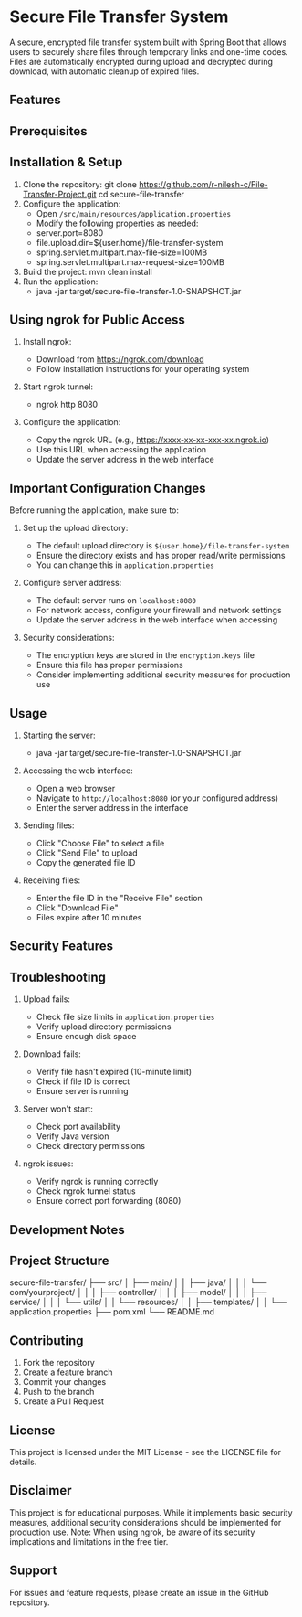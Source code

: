 # Secure File Transfer System

A secure, encrypted file transfer system built with Spring Boot that allows users to securely share files through temporary links and one-time codes. Files are automatically encrypted during upload and decrypted during download, with automatic cleanup of expired files.

## Features


## Prerequisites


## Installation & Setup

1. Clone the repository: git clone https://github.com/r-nilesh-c/File-Transfer-Project.git 
                         cd secure-file-transfer
2. Configure the application:
   - Open `/src/main/resources/application.properties`
   - Modify the following properties as needed:
   - server.port=8080 
   - file.upload.dir=${user.home}/file-transfer-system 
   - spring.servlet.multipart.max-file-size=100MB 
   - spring.servlet.multipart.max-request-size=100MB
3. Build the project: mvn clean install
4. Run the application:
   - java -jar target/secure-file-transfer-1.0-SNAPSHOT.jar

## Using ngrok for Public Access

1. Install ngrok:
   - Download from https://ngrok.com/download
   - Follow installation instructions for your operating system

2. Start ngrok tunnel:
   - ngrok http 8080

3. Configure the application:
   - Copy the ngrok URL (e.g., https://xxxx-xx-xx-xxx-xx.ngrok.io)
   - Use this URL when accessing the application
   - Update the server address in the web interface

## Important Configuration Changes

Before running the application, make sure to:

1. Set up the upload directory:
    - The default upload directory is `${user.home}/file-transfer-system`
    - Ensure the directory exists and has proper read/write permissions
    - You can change this in `application.properties`

2. Configure server address:
    - The default server runs on `localhost:8080`
    - For network access, configure your firewall and network settings
    - Update the server address in the web interface when accessing

3. Security considerations:
    - The encryption keys are stored in the `encryption.keys` file
    - Ensure this file has proper permissions
    - Consider implementing additional security measures for production use

## Usage

1. Starting the server:
    - java -jar target/secure-file-transfer-1.0-SNAPSHOT.jar
2. Accessing the web interface:
    - Open a web browser
    - Navigate to `http://localhost:8080` (or your configured address)
    - Enter the server address in the interface

3. Sending files:
    - Click "Choose File" to select a file
    - Click "Send File" to upload
    - Copy the generated file ID

4. Receiving files:
    - Enter the file ID in the "Receive File" section
    - Click "Download File"
    - Files expire after 10 minutes

## Security Features


## Troubleshooting

1. Upload fails:
    - Check file size limits in `application.properties`
    - Verify upload directory permissions
    - Ensure enough disk space

2. Download fails:
    - Verify file hasn't expired (10-minute limit)
    - Check if file ID is correct
    - Ensure server is running

3. Server won't start:
    - Check port availability
    - Verify Java version
    - Check directory permissions

4. ngrok issues:
    - Verify ngrok is running correctly
    - Check ngrok tunnel status
    - Ensure correct port forwarding (8080)

## Development Notes


## Project Structure
secure-file-transfer/
├── src/ 
│ ├── main/ 
│ │ ├── java/ 
│ │ │ └── com/yourproject/ 
│ │ │ ├── controller/ 
│ │ │ ├── model/ 
│ │ │ ├── service/ 
│ │ │ └── utils/ 
│ │ └── resources/ 
│ │ ├── templates/ 
│ │ └── application.properties 
├── pom.xml 
└── README.md

## Contributing

1. Fork the repository
2. Create a feature branch
3. Commit your changes
4. Push to the branch
5. Create a Pull Request

## License

This project is licensed under the MIT License - see the LICENSE file for details.

## Disclaimer

This project is for educational purposes. While it implements basic security measures, additional security considerations should be implemented for production use. Note: When using ngrok, be aware of its security implications and limitations in the free tier.

## Support

For issues and feature requests, please create an issue in the GitHub repository.
